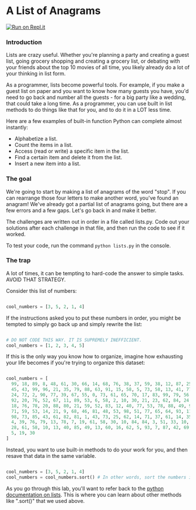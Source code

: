 # A List of Anagrams

[![Run on Repl.it](https://repl.it/badge/github/upperlinecode/list-methods-mini-lab-python)](https://repl.it/github/upperlinecode/list-methods-mini-lab-python)

### Introduction

Lists are crazy useful. Whether you're planning a party and creating a guest list, going grocery shopping and creating a grocery list, or debating with your friends about the top 10 movies of all time, you likely already do a lot of your thinking in list form.

As a programmer, lists become powerful tools. For example, if you make a guest list on paper and you want to know how many guests you have, you'd need to go back and number all the guests - for a big party like a wedding, that could take a long time. As a programmer, you can use built in list methods to do things like that for you, and to do it in a LOT less time.

Here are a few examples of built-in function Python can complete almost instantly:
* Alphabetize a list.
* Count the items in a list.
* Access (read or write) a specific item in the list.
* Find a certain item and delete it from the list.
* Insert a new item into a list.

### The goal

We're going to start by making a list of anagrams of the word "stop". If you can rearrange those four letters to make another word, you've found an anagram! We've already got a partial list of anagrams going, but there are a few errors and a few gaps. Let's go back in and make it better.

The challenges are written out in order in a file called lists.py. Code out your solutions after each challenge in that file, and then run the code to see if it worked.  

To test your code, run the command `python lists.py` in the console.

### The trap

A lot of times, it can be tempting to hard-code the answer to simple tasks. AVOID THAT STRATEGY.

Consider this list of numbers:

```Python

cool_numbers = [3, 5, 2, 1, 4]

```

If the instructions asked you to put these numbers in order, you might be tempted to simply go back up and simply rewrite the list:

```Python

# DO NOT CODE THIS WAY. IT IS SUPREMELY INEFFICIENT.
cool_numbers = [1, 2, 3, 4, 5]

```

If this is the only way you know how to organize, imagine how exhausting your life becomes if you're trying to organize this dataset:

```Python

cool_numbers = [
  99, 18, 89, 8, 48, 61, 30, 66, 14, 68, 76, 38, 37, 59, 38, 12, 87, 25, 67, 53, 17, 23, 89,
  45, 43, 99, 96, 21, 35, 79, 88, 63, 91, 15, 58, 5, 73, 58, 13, 41, 77, 84, 31, 22, 57,
  24, 72, 2, 90, 77, 39, 67, 55, 0, 73, 61, 65, 70, 17, 83, 99, 79, 56, 32, 66, 12, 9,
  92, 20, 76, 52, 67, 11, 89, 53, 6, 58, 2, 10, 30, 21, 23, 62, 84, 24, 27, 48, 49, 90,
  18, 76, 78, 20, 88, 80, 21, 59, 52, 83, 12, 40, 77, 53, 78, 88, 49, 93, 39, 21, 42,
  71, 59, 53, 14, 21, 9, 68, 46, 81, 48, 53, 98, 51, 77, 65, 64, 93, 11, 73, 91, 31, 62,
  98, 73, 85, 43, 61, 82, 81, 1, 43, 73, 25, 62, 14, 71, 37, 61, 14, 35, 6, 12, 43, 73,
  4, 39, 76, 79, 13, 78, 7, 19, 61, 58, 30, 10, 84, 84, 3, 51, 33, 10, 15, 3, 44, 45,
  28, 61, 58, 10, 13, 40, 85, 49, 13, 60, 16, 62, 5, 93, 7, 87, 42, 69, 27, 22, 40,
  5, 19, 30
]

```

Instead, you want to use built-in methods to do your work for you, and then resave that data in the same variable.

```Python

cool_numbers = [3, 5, 2, 1, 4]
cool_numbers = cool_numbers.sort() # In other words, sort the numbers in order, and then resave that information back in the same variable.

```

As you go through this lab, you'll want to refer back to the [python documentation on lists](https://www.w3schools.com/python/python_lists.asp). This is where you can learn about other methods like ".sort()" that we used above.
